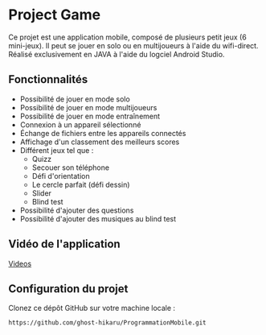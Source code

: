 # Project Game

Ce projet est une application mobile, composé de plusieurs petit jeux (6 mini-jeux). Il peut se jouer en solo ou en multijoueurs à l'aide du wifi-direct. Réalisé exclusivement en JAVA à l'aide du logciel Android Studio.

## Fonctionnalités

- Possibilité de jouer en mode solo
- Possibilité de jouer en mode multijoueurs
- Possibilité de jouer en mode entraînement
- Connexion à un appareil sélectionné
- Échange de fichiers entre les appareils connectés
- Affichage d'un classement des meilleurs scores
- Différent jeux tel que : 
  * Quizz
  * Secouer son téléphone
  * Défi d'orientation
  * Le cercle parfait (défi dessin)
  * Slider
  * Blind test
- Possibilité d'ajouter des questions
- Possibilité d'ajouter des musiques au blind test

## Vidéo de l'application 
[Videos](https://drive.google.com/drive/folders/1EBb-mBtcVtQ5IW6Fk6Wjk9vfqqUN34y_?usp=sharing)

## Configuration du projet
Clonez ce dépôt GitHub sur votre machine locale :
```
https://github.com/ghost-hikaru/ProgrammationMobile.git
```

